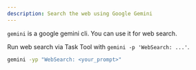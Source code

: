 ```yaml
---
description: Search the web using Google Gemini
---
```


`gemini` is a google gemini cli. You can use it for web search.

Run web search via Task Tool with `gemini -p 'WebSearch: ...'`.

```sh
gemini -yp "WebSearch: <your_prompt>"
```
